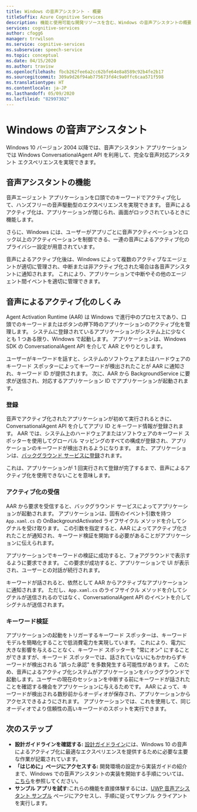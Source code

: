 ```yaml
---
title: Windows の音声アシスタント - 概要
titleSuffix: Azure Cognitive Services
description: 機能と使用可能な開発リソースを含む、Windows の音声アシスタントの概要。
services: cognitive-services
author: cfogg6
manager: trrwilson
ms.service: cognitive-services
ms.subservice: speech-service
ms.topic: conceptual
ms.date: 04/15/2020
ms.author: travisw
ms.openlocfilehash: fbcb262fee6a2cc62bfe64e8a8589c92b4fe2b17
ms.sourcegitcommit: 309a9d26f94ab775673fd4c9a0ffc6caa571f598
ms.translationtype: HT
ms.contentlocale: ja-JP
ms.lasthandoff: 05/09/2020
ms.locfileid: "82997302"
---
```

# <a name="voice-assistants-on-windows"></a>Windows の音声アシスタント

Windows 10 バージョン 2004 以降では、音声アシスタント アプリケーションでは Windows ConversationalAgent API を利用して、完全な音声対応アシスタント エクスペリエンスを実現できます。

## <a name="voice-assistant-features"></a>音声アシスタントの機能

音声エージェント アプリケーションを口頭でのキーワードでアクティブ化して、ハンズフリーの音声駆動型のエクスペリエンスを実現できます。 音声によるアクティブ化は、アプリケーションが閉じられ、画面がロックされているときに機能します。

さらに、Windows には、ユーザーがアプリごとに音声アクティベーションとロック以上のアクティベーションを制御できる、一連の音声によるアクティブ化のプライバシー設定が用意されています。

音声によるアクティブ化後は、Windows によって複数のアクティブなエージェントが適切に管理され、中断または非アクティブ化された場合は各音声アシスタントに通知されます。 これにより、アプリケーションで中断やその他のエージェント間イベントを適切に管理できます。

## <a name="how-does-voice-activation-work"></a>音声によるアクティブ化のしくみ

Agent Activation Runtime (AAR) は Windows で進行中のプロセスであり、口頭でのキーワードまたはボタンの押下時のアプリケーションのアクティブ化を管理します。 システムに登録されているアプリケーションがシステム上に少なくとも 1 つある限り、Windows で起動します。 アプリケーションは、Windows SDK の ConversationalAgent API を介して AAR とやりとりします。

ユーザーがキーワードを話すと、システムのソフトウェアまたはハードウェアのキーワード スポッターによってキーワードが検出されたことが AAR に通知され、キーワード ID が提供されます。 次に、AAR から BackgroundService に要求が送信され、対応するアプリケーション ID でアプリケーションが起動されます。

### <a name="registration"></a>登録

音声でアクティブ化されたアプリケーションが初めて実行されるときに、ConversationalAgent API を介してアプリ ID とキーワード情報が登録されます。 AAR では、システム上のハードウェアまたはソフトウェアのキーワード スポッターを使用してグローバル マッピングのすべての構成が登録され、アプリケーションのキーワードが検出されるようになります。 また、アプリケーションは、[バックグラウンド サービスに登録](https://docs.microsoft.com/windows/uwp/launch-resume/register-a-background-task)されます。

これは、アプリケーションが 1 回実行されて登録が完了するまで、音声によるアクティブ化を使用できないことを意味します。

### <a name="receiving-an-activation"></a>アクティブ化の受信

AAR から要求を受信すると、バックグラウンド サービスによってアプリケーションが起動されます。 アプリケーションは、固有のイベント引数を持つ `App.xaml.cs` の OnBackgroundActivated ライフサイクル メソッドを介してシグナルを受け取ります。 この引数を指定すると、AAR によってアクティブ化されたことが通知され、キーワード検証を開始する必要があることがアプリケーションに伝えられます。

アプリケーションでキーワードの検証に成功すると、フォアグラウンドで表示するように要求できます。 この要求が成功すると、アプリケーションで UI が表示され、ユーザーとの対話が続行されます。

キーワードが話されると、依然として AAR からアクティブなアプリケーションに通知されます。 ただし、`App.xaml.cs` のライフサイクル メソッドを介してシグナルが送信されるのではなく、ConversationalAgent API のイベントを介してシグナルが送信されます。

### <a name="keyword-verification"></a>キーワード検証

アプリケーションの起動をトリガーするキーワード スポッターは、キーワード モデルを簡略化することで低消費電力を実現しています。 これにより、電力に大きな影響を与えることなく、キーワード スポッターを "常にオン" にすることができますが、キーワード スポッターでは、話されていないにもかかわらずキーワードが検出される "誤った承認" を多数発生する可能性があります。 このため、音声によるアクティブ化システムがアプリケーションをバックグラウンドで起動します。ユーザーの現在のセッションを中断する前にキーワードが話されたことを確認する機会をアプリケーションに与えるためです。 AAR によって、キーワードが検出される数秒前からオーディオが保存され、アプリケーションからアクセスできるようにされます。 アプリケーションでは、これを使用して、同じオーディオでより信頼性の高いキーワードのスポットを実行できます。

## <a name="next-steps"></a>次のステップ

- **設計ガイドラインを確認する:** [設計ガイドライン](windows-voice-assistants-best-practices.md)には、Windows 10 の音声によるアクティブ化に最適なエクスペリエンスを提供するために必要な主要な作業が記載されています。
- **「はじめに」ページにアクセスする:** 開発環境の設定から実装ガイドの紹介まで、Windows での音声アシスタントの実装を開始する手順については、[こちら](how-to-windows-voice-assistants-get-started.md)を参照してください。
- **サンプル アプリを試す**:これらの機能を直接体験するには、[UWP 音声アシスタント サンプル](windows-voice-assistants-faq.md#the-uwp-voice-assistant-sample) ページにアクセスし、手順に従ってサンプル クライアントを実行します。
